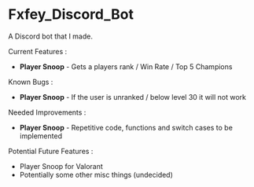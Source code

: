 # Fxfey_Discord_Bot
A Discord bot that I made.

Current Features :
- **Player Snoop** - Gets a players rank / Win Rate / Top 5 Champions

Known Bugs :
- **Player Snoop** - If the user is unranked / below level 30 it will not work

Needed Improvements :
- **Player Snoop** - Repetitive code, functions and switch cases to be implemented

Potential Future Features :
- Player Snoop for Valorant
- Potentially some other misc things (undecided)
